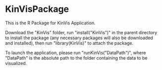 # KinVisPackage
This is the R Package for KinVis Application.

Download the "KinVis" folder, run "install("KinVis")" in the parent directory to install the package (any necessary packages will also be downloaded and installed), then run "library(KinVis)" to attach the package.

To launch the application, please run "runKinVis("DataPath")", where "DataPath" is the absolute path to the folder containing the data to be visualized.

